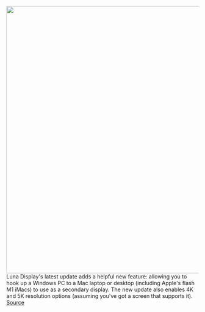 <img src='https://cdn.vox-cdn.com/thumbor/0jtj3QEoxfU-zBaA9WxRhKzlLxE=/0x0:2500x1312/1200x800/filters:focal(1050x456:1450x856)/cdn.vox-cdn.com/uploads/chorus_image/image/70220048/5c_MattRonge_Astropad_r1_MSP29856_e1637257561528.0.jpeg' width='700px' /><br/>
Luna Display's latest update adds a helpful new feature: allowing you to hook up a Windows PC to a Mac laptop or desktop (including Apple's flash M1 iMacs) to use as a secondary display. The new update also enables 4K and 5K resolution options (assuming you've got a screen that supports it).
<a href='https://www.theverge.com/2021/12/2/22813992/luna-display-update-pc-mac-second-display-4k-5k-imac-m1'> Source <a/>
